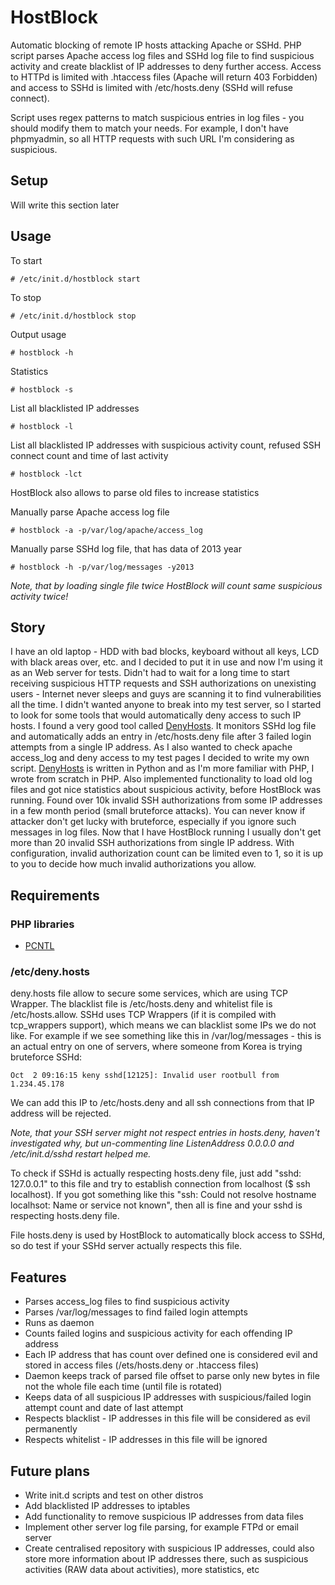 # HostBlock

Automatic blocking of remote IP hosts attacking Apache or SSHd. PHP script parses Apache access log files and SSHd log file to find suspicious activity and create blacklist of IP addresses to deny further access. Access to HTTPd is limited with .htaccess files (Apache will return 403 Forbidden) and access to SSHd is limited with /etc/hosts.deny (SSHd will refuse connect).

Script uses regex patterns to match suspicious entries in log files - you should modify them to match your needs. For example, I don't have phpmyadmin, so all HTTP requests with such URL I'm considering as suspicious.

## Setup

Will write this section later

## Usage

To start
```
# /etc/init.d/hostblock start
```
To stop
```
# /etc/init.d/hostblock stop
```
Output usage
```
# hostblock -h
```
Statistics
```
# hostblock -s
```
List all blacklisted IP addresses
```
# hostblock -l
```
List all blacklisted IP addresses with suspicious activity count, refused SSH connect count and time of last activity
```
# hostblock -lct
```
HostBlock also allows to parse old files to increase statistics

Manually parse Apache access log file
```
# hostblock -a -p/var/log/apache/access_log
```
Manually parse SSHd log file, that has data of 2013 year
```
# hostblock -h -p/var/log/messages -y2013
```
*Note, that by loading single file twice HostBlock will count same suspicious activity twice!*

## Story

I have an old laptop - HDD with bad blocks, keyboard without all keys, LCD with black areas over, etc. and I decided to put it in use and now I'm using it as an Web server for tests. Didn't had to wait for a long time to start receiving suspicious HTTP requests and SSH authorizations on unexisting users - Internet never sleeps and guys are scanning it to find vulnerabilities all the time. I didn't wanted anyone to break into my test server, so I started to look for some tools that would automatically deny access to such IP hosts. I found a very good tool called [DenyHosts](http://denyhosts.sourceforge.net). It monitors SSHd log file and automatically adds an entry in /etc/hosts.deny file after 3 failed login attempts from a single IP address. As I also wanted to check apache access_log and deny access to my test pages I decided to write my own script. [DenyHosts](http://denyhosts.sourceforge.net) is written in Python and as I'm more familiar with PHP, I wrote from scratch in PHP. Also implemented functionality to load old log files and got nice statistics about suspicious activity, before HostBlock was running. Found over 10k invalid SSH authorizations from some IP addresses in a few month period (small bruteforce attacks). You can never know if attacker don't get lucky with bruteforce, especially if you ignore such messages in log files. Now that I have HostBlock running I usually don't get more than 20 invalid SSH authorizations from single IP address. With configuration, invalid authorization count can be limited even to 1, so it is up to you to decide how much invalid authorizations you allow.

## Requirements

### PHP libraries

 - [PCNTL](http://www.php.net/manual/en/pcntl.installation.php)

### /etc/deny.hosts

deny.hosts file allow to secure some services, which are using TCP Wrapper. The blacklist file is /etc/hosts.deny and whitelist file is /etc/hosts.allow. SSHd uses TCP Wrappers (if it is compiled with tcp_wrappers support), which means we can blacklist some IPs we do not like. For example if we see something like this in /var/log/messages - this is an actual entry on one of servers, where someone from Korea is trying bruteforce SSHd:
```
Oct  2 09:16:15 keny sshd[12125]: Invalid user rootbull from 1.234.45.178
```
We can add this IP to /etc/hosts.deny and all ssh connections from that IP address will be rejected.

*Note, that your SSH server might not respect entries in hosts.deny, haven't investigated why, but un-commenting line ListenAddress 0.0.0.0 and /etc/init.d/sshd restart helped me.*

To check if SSHd is actually respecting hosts.deny file, just add "sshd: 127.0.0.1" to this file and try to establish connection from localhost ($ ssh localhost). If you got something like this "ssh: Could not resolve hostname localhsot: Name or service not known", then all is fine and your sshd is respecting hosts.deny file.

File hosts.deny is used by HostBlock to automatically block access to SSHd, so do test if your SSHd server actually respects this file.

## Features

 - Parses access_log files to find suspicious activity
 - Parses /var/log/messages to find failed login attempts
 - Runs as daemon
 - Counts failed logins and suspicious activity for each offending IP address
 - Each IP address that has count over defined one is considered evil and stored in access files (/ets/hosts.deny or .htaccess files)
 - Daemon keeps track of parsed file offset to parse only new bytes in file not the whole file each time (until file is rotated)
 - Keeps data of all suspicious IP addresses with suspicious/failed login attempt count and date of last attempt
 - Respects blacklist - IP addresses in this file will be considered as evil permanently
 - Respects whitelist - IP addresses in this file will be ignored

## Future plans

 - Write init.d scripts and test on other distros
 - Add blacklisted IP addresses to iptables
 - Add functionality to remove suspicious IP addresses from data files
 - Implement other server log file parsing, for example FTPd or email server
 - Create centralised repository with suspicious IP addresses, could also store more information about IP addresses there, such as suspicious activities (RAW data about activities), more statistics, etc
